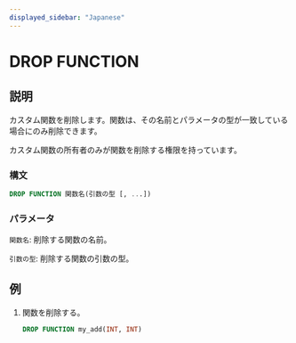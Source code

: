 ```yaml
---
displayed_sidebar: "Japanese"
---
```


# DROP FUNCTION

## 説明

カスタム関数を削除します。関数は、その名前とパラメータの型が一致している場合にのみ削除できます。

カスタム関数の所有者のみが関数を削除する権限を持っています。

### 構文

```sql
DROP FUNCTION 関数名(引数の型 [, ...])
```

### パラメータ

`関数名`: 削除する関数の名前。

`引数の型`: 削除する関数の引数の型。

## 例

1. 関数を削除する。

    ```sql
    DROP FUNCTION my_add(INT, INT)
    ```
